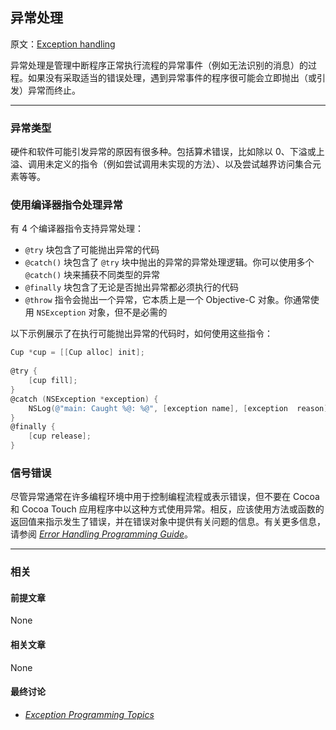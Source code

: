 ## 异常处理

原文：[Exception handling](https://developer.apple.com/library/archive/documentation/General/Conceptual/DevPedia-CocoaCore/ExceptionHandling.html#//apple_ref/doc/uid/TP40008195-CH18-SW1)

异常处理是管理中断程序正常执行流程的异常事件（例如无法识别的消息）的过程。如果没有采取适当的错误处理，遇到异常事件的程序很可能会立即抛出（或引发）异常而终止。

---

### 异常类型

硬件和软件可能引发异常的原因有很多种。包括算术错误，比如除以 0、下溢或上溢、调用未定义的指令（例如尝试调用未实现的方法）、以及尝试越界访问集合元素等等。

### 使用编译器指令处理异常

有 4 个编译器指令支持异常处理：

* `@try` 块包含了可能抛出异常的代码
* `@catch()` 块包含了 `@try` 块中抛出的异常的异常处理逻辑。你可以使用多个 `@catch()` 块来捕获不同类型的异常
* `@finally` 块包含了无论是否抛出异常都必须执行的代码
* `@throw` 指令会抛出一个异常，它本质上是一个 Objective-C 对象。你通常使用 `NSException` 对象，但不是必需的

 以下示例展示了在执行可能抛出异常的代码时，如何使用这些指令：

```objectivec
Cup *cup = [[Cup alloc] init];
 
@try {
    [cup fill];
}
@catch (NSException *exception) {
    NSLog(@"main: Caught %@: %@", [exception name], [exception  reason]);
}
@finally {
    [cup release];
}
```

### 信号错误

尽管异常通常在许多编程环境中用于控制编程流程或表示错误，但不要在 Cocoa 和 Cocoa Touch 应用程序中以这种方式使用异常。相反，应该使用方法或函数的返回值来指示发生了错误，并在错误对象中提供有关问题的信息。有关更多信息，请参阅 *[Error Handling Programming Guide](https://developer.apple.com/library/archive/documentation/Cocoa/Conceptual/ErrorHandlingCocoa/ErrorHandling/ErrorHandling.html#//apple_ref/doc/uid/TP40001806)*。

---

### 相关

#### 前提文章

None

#### 相关文章

None

#### 最终讨论

* *[Exception Programming Topics](https://developer.apple.com/library/archive/documentation/Cocoa/Conceptual/Exceptions/Exceptions.html#//apple_ref/doc/uid/10000012i)*

